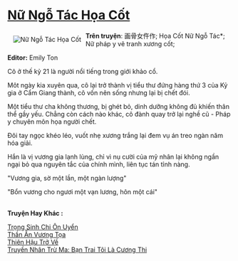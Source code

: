 <a href="https://utruyen.com/nu-ngo-tac-hoa-cot/17504/" title="Nữ Ngỗ Tác Họa Cốt"><h1>Nữ Ngỗ Tác Họa Cốt</h1></a><div style="display:table"><img align="right" style="float: left; padding: 10px;" src="https://utruyen.com/images/story/200x260/nu-ngo-tac-hoa-cot.jpg" alt="Nữ Ngỗ Tác Họa Cốt"><b>Trên truyện</b>: 画骨女仵作; Họa Cốt Nữ Ngỗ Tác*; Nữ pháp y vẽ tranh xương cốt; <p></p><b>Editor:</b> Emily Ton<p></p>Cô ở thế kỷ 21 là người nổi tiếng trong giới khảo cổ.<p></p>Môt ngày kia xuyên qua, cô lại trở thành vị tiểu thư đứng hàng thứ 3 của Kỷ gia ở Cẩm Giang thành, cô vốn nên sống nhưng lại bị chết đói.<p></p>Một tiểu thư cha không thương, bị ghét bỏ, dinh dưỡng không đủ khiến thân thể gầy yếu. Chẳng còn cách nào khác, cô đành quay trở lại nghề cũ - Pháp y chuyên môn họa người chết.<p></p>Đôi tay ngọc khéo léo, vuốt nhẹ xương trắng lại đem vụ án treo ngàn năm hóa giải.<p></p>Hắn là vị vương gia lạnh lùng, chỉ vì nụ cười của mỹ nhân lại không ngần ngại bỏ qua nguyên tắc của chính mình, liên tục tán tỉnh nàng.<p></p>"Vương gia, sờ một lần, một ngàn lượng"<p></p>"Bổn vương cho ngươi một vạn lương, hôn một cái"</div><p><br><b>Truyện Hay Khác :</b></p><a href="https://utruyen.com/trong-sinh-chi-on-uyen/5743/" alt="Trọng Sinh Chi Ôn Uyển">Trọng Sinh Chi Ôn Uyển</a><br/><a href="https://github.com/quanluxury/truyenhot/tree/master/truyenhay/346/" alt="Thần Ấn Vương Tọa">Thần Ấn Vương Tọa</a><br/><a href="https://github.com/quanluxury/ngontinhhot/tree/master/truyenhay/18943/" alt="Thiên Hậu Trở Về">Thiên Hậu Trở Về</a><br/><a href="https://dammyh.wordpress.com/2019/11/07/truyen-nhan-tru-ma-ban-trai-toi-la-cuong-thi-2/" alt="Truyền Nhân Trừ Ma: Bạn Trai Tôi Là Cương Thi">Truyền Nhân Trừ Ma: Bạn Trai Tôi Là Cương Thi</a><br/>